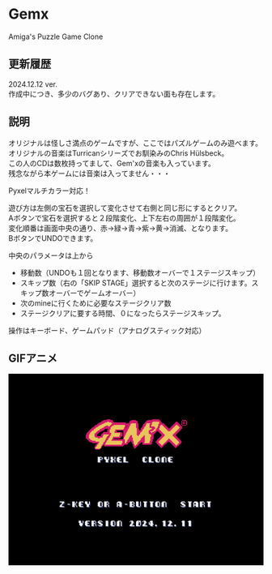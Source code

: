# Gemx
Amiga's Puzzle Game Clone  


## 更新履歴  
2024.12.12 ver.  
作成中につき、多少のバグあり、クリアできない面も存在します。  

## 説明
オリジナルは怪しさ満点のゲームですが、ここではパズルゲームのみ遊べます。  
オリジナルの音楽はTurricanシリーズでお馴染みのChris Hülsbeck。  
この人のCDは数枚持ってまして、Gem'xの音楽も入っています。  
残念ながら本ゲームには音楽は入ってません・・・  

Pyxelマルチカラー対応！  
  
遊び方は左側の宝石を選択して変化させて右側と同じ形にするとクリア。  
Aボタンで宝石を選択すると２段階変化、上下左右の周囲が１段階変化。  
変化順番は画面中央の通り、赤→緑→青→紫→黄→消滅、となります。  
BボタンでUNDOできます。  
  
中央のパラメータは上から  
- 移動数（UNDOも１回となります、移動数オーバーで１ステージスキップ）
- スキップ数（右の「SKIP STAGE」選択すると次のステージに行けます。スキップ数オーバーでゲームオーバー）
- 次のmineに行くために必要なステージクリア数
- ステージクリアに要する時間、０になったらステージスキップ。

操作はキーボード、ゲームパッド（アナログスティック対応）  
  


## GIFアニメ
![GIF](gemx_play_1211.gif)
